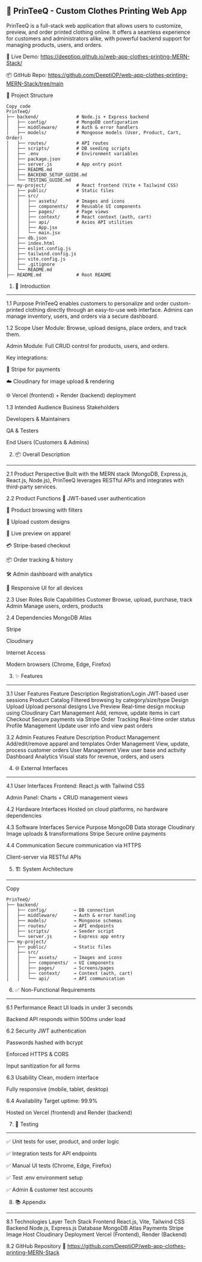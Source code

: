 👕 PrinTeeQ - Custom Clothes Printing Web App
---
PrinTeeQ is a full-stack web application that allows users to customize, preview, and order printed clothing online. It offers a seamless experience for customers and administrators alike, with powerful backend support for managing products, users, and orders.

🔗 Live Demo: https://deeptiop.github.io/web-app-clothes-printing-MERN-Stack/

📦 GitHub Repo: https://github.com/DeeptiOP/web-app-clothes-printing-MERN-Stack/tree/main

📁 Project Structure
```
Copy code
PrinTeeQ/
├── backend/              # Node.js + Express backend
│   ├── config/           # MongoDB configuration
│   ├── middleware/       # Auth & error handlers
│   ├── models/           # Mongoose models (User, Product, Cart, Order)
│   ├── routes/           # API routes
│   ├── scripts/          # DB seeding scripts
│   ├── .env              # Environment variables
│   ├── package.json
│   ├── server.js         # App entry point
│   ├── README.md
│   ├── BACKEND_SETUP_GUIDE.md
│   └── TESTING_GUIDE.md
├── my-project/           # React frontend (Vite + Tailwind CSS)
│   ├── public/           # Static files
│   ├── src/
│   │   ├── assets/       # Images and icons
│   │   ├── components/   # Reusable UI components
│   │   ├── pages/        # Page views
│   │   ├── context/      # React context (auth, cart)
│   │   ├── api/          # Axios API utilities
│   │   ├── App.jsx
│   │   └── main.jsx
│   ├── db.json
│   ├── index.html
│   ├── eslint.config.js
│   ├── tailwind.config.js
│   ├── vite.config.js
│   ├── .gitignore
│   └── README.md
├── README.md             # Root README

```
1. 📌 Introduction
---
1.1 Purpose
PrinTeeQ enables customers to personalize and order custom-printed clothing directly through an easy-to-use web interface. Admins can manage inventory, users, and orders via a secure dashboard.

1.2 Scope
User Module: Browse, upload designs, place orders, and track them.

Admin Module: Full CRUD control for products, users, and orders.

Key integrations:

🧾 Stripe for payments

☁️ Cloudinary for image upload & rendering

🌐 Vercel (frontend) + Render (backend) deployment

1.3 Intended Audience
Business Stakeholders

Developers & Maintainers

QA & Testers

End Users (Customers & Admins)

2. 📦 Overall Description
---
2.1 Product Perspective
Built with the MERN stack (MongoDB, Express.js, React.js, Node.js), PrinTeeQ leverages RESTful APIs and integrates with third-party services.

2.2 Product Functions
🔐 JWT-based user authentication

🛒 Product browsing with filters

🎨 Upload custom designs

👕 Live preview on apparel

💳 Stripe-based checkout

📦 Order tracking & history

🛠 Admin dashboard with analytics

📱 Responsive UI for all devices

2.3 User Roles
Role	Capabilities
Customer	Browse, upload, purchase, track
Admin	Manage users, orders, products

2.4 Dependencies
MongoDB Atlas

Stripe

Cloudinary

Internet Access

Modern browsers (Chrome, Edge, Firefox)

3. ✨ Features
---
3.1 User Features
Feature	Description
Registration/Login	JWT-based user sessions
Product Catalog	Filtered browsing by category/size/type
Design Upload	Upload personal designs
Live Preview	Real-time design mockup using Cloudinary
Cart Management	Add, remove, update items in cart
Checkout	Secure payments via Stripe
Order Tracking	Real-time order status
Profile Management	Update user info and view past orders

3.2 Admin Features
Feature	Description
Product Management	Add/edit/remove apparel and templates
Order Management	View, update, process customer orders
User Management	View user base and activity
Dashboard Analytics	Visual stats for revenue, orders, and users

4. 🌐 External Interfaces
---
4.1 User Interfaces
Frontend: React.js with Tailwind CSS

Admin Panel: Charts + CRUD management views

4.2 Hardware Interfaces
Hosted on cloud platforms, no hardware dependencies

4.3 Software Interfaces
Service	Purpose
MongoDB	Data storage
Cloudinary	Image uploads & transformations
Stripe	Secure online payments

4.4 Communication
Secure communication via HTTPS

Client-server via RESTful APIs

5. 🏗️ System Architecture
---
Copy 

```
PrinTeeQ/
├── backend/
│   ├── config/          → DB connection
│   ├── middleware/      → Auth & error handling
│   ├── models/          → Mongoose schemas
│   ├── routes/          → API endpoints
│   ├── scripts/         → Seeder script
│   └── server.js        → Express app entry
├── my-project/
│   ├── public/          → Static files
│   ├── src/
│   │   ├── assets/      → Images and icons
│   │   ├── components/  → UI components
│   │   ├── pages/       → Screens/pages
│   │   ├── context/     → Context (auth, cart)
│   │   └── api/         → API communication

```
6. ✅ Non-Functional Requirements
---
6.1 Performance
React UI loads in under 3 seconds

Backend API responds within 500ms under load

6.2 Security
JWT authentication

Passwords hashed with bcrypt

Enforced HTTPS & CORS

Input sanitization for all forms

6.3 Usability
Clean, modern interface

Fully responsive (mobile, tablet, desktop)

6.4 Availability
Target uptime: 99.9%

Hosted on Vercel (frontend) and Render (backend)

7. 🧪 Testing
---
✅ Unit tests for user, product, and order logic

✅ Integration tests for API endpoints

✅ Manual UI tests (Chrome, Edge, Firefox)

✅ Test .env environment setup

✅ Admin & customer test accounts

8. 📚 Appendix
---
8.1 Technologies
Layer	Tech Stack
Frontend	React.js, Vite, Tailwind CSS
Backend	Node.js, Express.js
Database	MongoDB Atlas
Payments	Stripe
Image Host	Cloudinary
Deployment	Vercel (Frontend), Render (Backend)

8.2 GitHub Repository
🔗 https://github.com/DeeptiOP/web-app-clothes-printing-MERN-Stack
